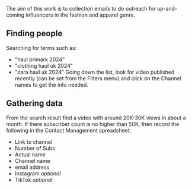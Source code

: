 The aim of this work is to collection emails to do outreach for up-and-coming influencers in the fashion and apparel genre.
## Finding people
Searching for terms such as:
- "haul primark 2024"
- "clothing haul uk 2024"
- "zara haul uk 2024"
Going down the list, look for video published recently (can be set from the Filters menu) and click on the Channel names to get the info needed.
## Gathering data
From the search result find a video with around 20K-30K views in about a month. If there subscriber count is no higher than 50K, then record the following in the Contact Management spreadsheet.
- Link to channel
- Number of Subs
- Actual name
- Channel name
- email address 
- Instagram _optional_
- TikTok _optional_